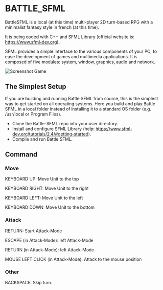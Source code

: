 # BATTLE_SFML

BattleSFML is a local (at this time) multi-player 2D turn-based RPG with a minimalist fantasy style in french (at this time).

It is being coded with C++ and SFML Library (official website is: https://www.sfml-dev.org).

SFML provides a simple interface to the various components of your PC, to ease the development of games and multimedia applications. It is composed of five modules: system, window, graphics, audio and network.


![Screenshot Game](https://github.com/habi-a/BATTLE_SFML/blob/master/assets/image/Screenshot.PNG)


## The Simplest Setup

If you are building and running Battle SFML from source, this is the simplest way to get started on all operating systems. Here you build and play Battle SFML in a local folder instead of installing it to a standard OS folder (e.g. /usr/local or Program Files).

* Clone the Battle-SFML repo into your user directory.
* Install and configure SFML Library (help: https://www.sfml-dev.org/tutorials/2.4/#getting-started).
* Compile and run Battle SFML.



## Command

### Move
KEYBOARD UP: Move Unit to the top

KEYBOARD RIGHT: Move Unit to the right

KEYBOARD LEFT: Move Unit to the left

KEYBOARD DOWN: Move Unit to the bottom


### Attack
RETURN: Start Attack-Mode

ESCAPE (in Attack-Mode): left Attack-Mode

RETURN (in Attack-Mode): left Attack-Mode

MOUSE LEFT CLICK (in Attack-Mode): Attack to the mouse position


### Other
BACKSPACE: Skip turn.
